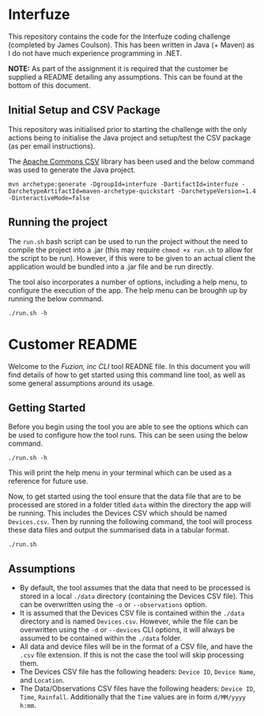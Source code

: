 # Interfuze

This repository contains the code for the Interfuze coding challenge (completed by James Coulson). This has been written in Java (+ Maven) as I do not have much experience programming in .NET.

**NOTE:** As part of the assignment it is required that the customer be supplied a README detailing any assumptions. This can be found at the bottom of this document.

## Initial Setup and CSV Package

This repository was initialised prior to starting the challenge with the only actions being to initialise the Java project and setup/test the CSV package (as per email instructions).

The [Apache Commons CSV](https://commons.apache.org/proper/commons-csv/) library has been used and the below command was used to generate the Java project.

```
mvn archetype:generate -DgroupId=interfuze -DartifactId=interfuze -DarchetypeArtifactId=maven-archetype-quickstart -DarchetypeVersion=1.4 -DinteractiveMode=false
```

## Running the project

The `run.sh` bash script can be used to run the project without the need to compile the project into a .jar (this may require `chmod +x run.sh` to allow for the script to be run). However, if this were to be given to an actual client the application would be bundled into a .jar file and be run directly.

The tool also incorporates a number of options, including a help menu, to configure the execution of the app. The help menu can be broughh up by running the below command.

	./run.sh -h

# Customer README

Welcome to the *Fuzion, inc CLI* tool READNE file. In this document you will find details of how to get started using this command line tool, as well as some general assumptions around its usage.

## Getting Started

Before you begin using the tool you are able to see the options which can be used to configure how the tool runs. This can be seen using the below command.

	./run.sh -h

This will print the help menu in your terminal which can be used as a reference for future use.

Now, to get started using the tool ensure that the data file that are to be processed are stored in a folder titled `data` within the directory the app will be running. This includes the Devices CSV which should be named `Devices.csv`. Then by running the following command, the tool will process these data files and output the summarised data in a tabular format.

	./run.sh

## Assumptions

- By default, the tool assumes that the data that need to be processed is stored in a local `./data` directory (containing the Devices CSV file). This can be overwritten using the `-o` or `--observations` option.
- It is assumed that the Devices CSV file is contained within the `./data` directory and is named `Devices.csv`. However, while the file can be overwritten using the `-d` or `--devices` CLI options, it will always be assumed to be contained within the `./data` folder.
- All data and device files will be in the format of a CSV file, and have the `.csv` file extension. If this is not the case the tool will skip processing them.
- The Devices CSV file has the following headers: `Device ID`, `Device Name`, and `Location`.
- The Data/Observations CSV files have the following headers: `Device ID`, `Time`, `Rainfall`. Additionally that the `Time` values are in form `d/MM/yyyy h:mm`.